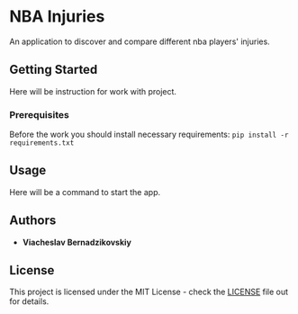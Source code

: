 # NBA Injuries
An application to discover and compare different nba players' injuries.

## Getting Started

Here will be instruction for work with project.

### Prerequisites

Before the work you should install necessary requirements:
`pip install -r requirements.txt`

## Usage
Here will be a command to start the app.

## Authors

* **Viacheslav Bernadzikovskiy**

## License

This project is licensed under the MIT License - check the [LICENSE](LICENSE) file out for details.
